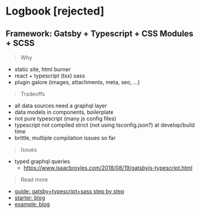 # Logbook [rejected]

## Framework: Gatsby + Typescript + CSS Modules + SCSS

> Why

- static site, html burner
- react + typescript (tsx) sass
- plugin galore (images, attachments, meta, seo, ...)

> Tradeoffs

- all data sources need a graphql layer
- data models in components, boilerplate
- not pure typescript (many js config files)
- typescript not compiled strict (not using tsconfig.json?) at develop/build time
- brittle, multiple compilation issues so far

> Issues

- typed graphql queries
  - https://www.isaacbroyles.com/2018/08/19/gatsbyjs-typescript.html

> Read more

- [guide: gatsby+typescript+sass step by step](https://medium.com/@thetrevorharmon/how-to-make-a-super-fast-static-site-with-gatsby-typescript-and-sass-3742c00d4524)
- [starter: blog](https://github.com/mhadaily/gatsby-starter-typescript-power-blog)
- [example: blog](https://github.com/magarcia/magarcia.io/tree/greenkeeper/gatsby-2.3.2)
